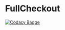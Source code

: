 # FullCheckout

[![Codacy Badge](https://api.codacy.com/project/badge/Grade/6ec25aae34774deda1d867e25f553f2e)](https://app.codacy.com/manual/elisei/full-checkout?utm_source=github.com&utm_medium=referral&utm_content=elisei/full-checkout&utm_campaign=Badge_Grade_Settings)

